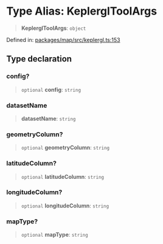 # Type Alias: KeplerglToolArgs

> **KeplerglToolArgs**: `object`

Defined in: [packages/map/src/keplergl.ts:153](https://github.com/GeoDaCenter/openassistant/blob/2c7e2a603db0fcbd6603996e5ea15006191c5f7f/packages/map/src/keplergl.ts#L153)

## Type declaration

### config?

> `optional` **config**: `string`

### datasetName

> **datasetName**: `string`

### geometryColumn?

> `optional` **geometryColumn**: `string`

### latitudeColumn?

> `optional` **latitudeColumn**: `string`

### longitudeColumn?

> `optional` **longitudeColumn**: `string`

### mapType?

> `optional` **mapType**: `string`
